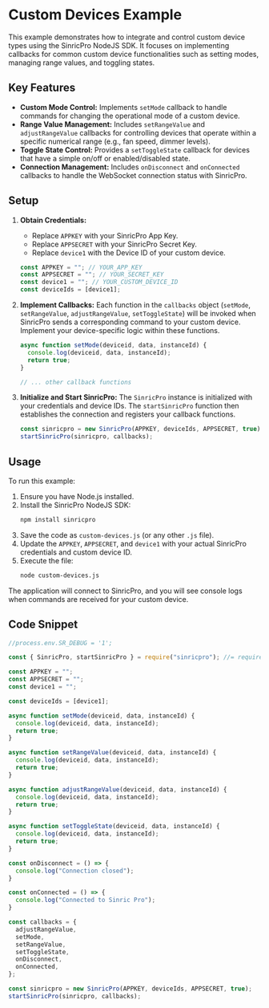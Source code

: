 # Custom Devices Example

This example demonstrates how to integrate and control custom device types using the SinricPro NodeJS SDK. It focuses on implementing callbacks for common custom device functionalities such as setting modes, managing range values, and toggling states.

## Key Features

-   **Custom Mode Control:** Implements `setMode` callback to handle commands for changing the operational mode of a custom device.
-   **Range Value Management:** Includes `setRangeValue` and `adjustRangeValue` callbacks for controlling devices that operate within a specific numerical range (e.g., fan speed, dimmer levels).
-   **Toggle State Control:** Provides a `setToggleState` callback for devices that have a simple on/off or enabled/disabled state.
-   **Connection Management:** Includes `onDisconnect` and `onConnected` callbacks to handle the WebSocket connection status with SinricPro.

## Setup

1.  **Obtain Credentials:**
    *   Replace `APPKEY` with your SinricPro App Key.
    *   Replace `APPSECRET` with your SinricPro Secret Key.
    *   Replace `device1` with the Device ID of your custom device.

    ```javascript
    const APPKEY = ""; // YOUR_APP_KEY
    const APPSECRET = ""; // YOUR_SECRET_KEY
    const device1 = ""; // YOUR_CUSTOM_DEVICE_ID
    const deviceIds = [device1];
    ```

2.  **Implement Callbacks:**
    Each function in the `callbacks` object (`setMode`, `setRangeValue`, `adjustRangeValue`, `setToggleState`) will be invoked when SinricPro sends a corresponding command to your custom device. Implement your device-specific logic within these functions.

    ```javascript
    async function setMode(deviceid, data, instanceId) {
      console.log(deviceid, data, instanceId);
      return true;
    }

    // ... other callback functions
    ```

3.  **Initialize and Start SinricPro:**
    The `SinricPro` instance is initialized with your credentials and device IDs. The `startSinricPro` function then establishes the connection and registers your callback functions.

    ```javascript
    const sinricpro = new SinricPro(APPKEY, deviceIds, APPSECRET, true);
    startSinricPro(sinricpro, callbacks);
    ```

## Usage

To run this example:

1.  Ensure you have Node.js installed.
2.  Install the SinricPro NodeJS SDK:
    ```bash
    npm install sinricpro
    ```
3.  Save the code as `custom-devices.js` (or any other `.js` file).
4.  Update the `APPKEY`, `APPSECRET`, and `device1` with your actual SinricPro credentials and custom device ID.
5.  Execute the file:
    ```bash
    node custom-devices.js
    ```

The application will connect to SinricPro, and you will see console logs when commands are received for your custom device.

## Code Snippet

```javascript
//process.env.SR_DEBUG = '1';

const { SinricPro, startSinricPro } = require("sinricpro"); //= require('../../index');

const APPKEY = "";
const APPSECRET = "";
const device1 = "";

const deviceIds = [device1];

async function setMode(deviceid, data, instanceId) {
  console.log(deviceid, data, instanceId);
  return true;
}

async function setRangeValue(deviceid, data, instanceId) {
  console.log(deviceid, data, instanceId);
  return true;
}

async function adjustRangeValue(deviceid, data, instanceId) {
  console.log(deviceid, data, instanceId);
  return true;
}

async function setToggleState(deviceid, data, instanceId) {
  console.log(deviceid, data, instanceId);
  return true;
}

const onDisconnect = () => {
  console.log("Connection closed");
}

const onConnected = () => {
  console.log("Connected to Sinric Pro");
}

const callbacks = {
  adjustRangeValue,
  setMode,
  setRangeValue,
  setToggleState,
  onDisconnect,
  onConnected,
};

const sinricpro = new SinricPro(APPKEY, deviceIds, APPSECRET, true);
startSinricPro(sinricpro, callbacks);
```
